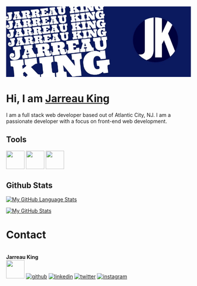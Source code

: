 ![JKing Banner](https://github.com/JarreauKing/JarreauKing/blob/main/jk%20banner.jpg)

# Hi, I am [Jarreau King](https://jarreauking.com/)
 I am a full stack web developer based out of Atlantic City, NJ. I am a passionate developer with a focus on front-end web development.
 
## Tools
<img src="https://img.icons8.com/color/512/windows-10.png" width="50" height="50"/> <img src="https://img.icons8.com/fluency/512/mac-os.png" width="50" height="50"/> <img src="https://img.icons8.com/fluency/512/visual-studio-code-2019.png" width="50" height="50"/>

## Github Stats
[![My GitHub Language Stats](https://github-readme-stats.vercel.app/api/top-langs/?username=jarreauking&langs_count=5&theme=tokyonight)]()

[![My GitHub Stats](https://github-readme-stats.vercel.app/api/?username=jarreauking&count_private=true&theme=tokyonight&showicons=true)]()

# Contact 
<br>
<b>Jarreau King</b> 
<br>
<a href="mailto:king.jarreau@gmail.com"><img src="https://img.icons8.com/color/512/circled-envelope.png" width="50" height="50"></a>
<a href="https://github.com/JarreauKing" target="_blank"><img src="https://img.icons8.com/color/512/github.png" alt="github" width="50" height="50"></a>
<a href="https://www.linkedin.com/in/jarreauking/" target="_blank"><img src="https://img.icons8.com/color/512/linkedin-circled.png" alt="linkedin" width="50" height="50"></a>
<a href="https://twitter.com/JarreauKing" target="_blank"><img src="https://img.icons8.com/color/512/twitter-circled.png" alt="twitter" width="50" height="50"></a>
<a href="https://www.instagram.com/jarreau.king/" target="_blank"><img src="https://img.icons8.com/ultraviolet/512/instagram-new.png" alt="instagram" width="50" height="50"></a>



